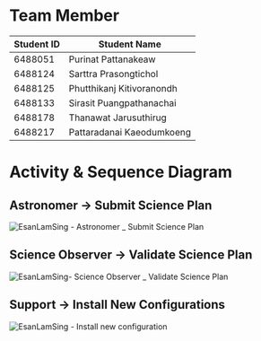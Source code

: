 # Team Member
| Student ID | Student Name              |
|------------|---------------------------|
| 6488051    | Purinat Pattanakeaw       |
| 6488124    | Sarttra Prasongtichol     |
| 6488125    | Phutthikanj Kitivoranondh |
| 6488133    | Sirasit Puangpathanachai  |
| 6488178    | Thanawat Jarusuthirug     |
| 6488217    | Pattaradanai Kaeodumkoeng |

# Activity & Sequence Diagram

## Astronomer -> Submit Science Plan
![EsanLamSing - Astronomer _ Submit Science Plan](https://github.com/ICT-Mahidol/Gemini-2023/assets/141797438/78d3a9ac-5f90-48e0-97f1-e6d39f611c52)



## Science Observer -> Validate Science Plan
![EsanLamSing- Science Observer _ Validate Science Plan](https://github.com/ICT-Mahidol/Gemini-2023/assets/141797438/4525035a-2964-4793-8e4e-51162eaf08fd)





## Support -> Install New Configurations
![EsanLamSing - Install new configuration](https://github.com/ICT-Mahidol/Gemini-2023/assets/141797438/d30e8e33-6a2e-48e8-869a-fd5a056e187c)



